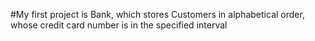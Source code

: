 #My first project is Bank, which stores Customers in alphabetical order, whose credit card number is in the specified interval
